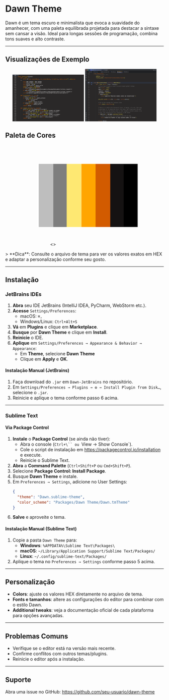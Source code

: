 # Dawn Theme

Dawn é um tema escuro e minimalista que evoca a suavidade do amanhecer, com uma paleta equilibrada projetada para destacar a sintaxe sem cansar a visão. Ideal para longas sessões de programação, combina tons suaves e alto contraste.

---

## Visualizações de Exemplo
<p align="center">
  <img src="./imgs/example_1.png" alt="Dawn no Sublime Text" width="45%" />
  <img src="./imgs/example_2.png" alt="Dawn no JetBrains IDEs" width="45%" />
</p>

## Paleta de Cores
<p style="text-align: center;">
  <><img style=" width: 200px; height: 320px; rotate: 90deg;" src="./imgs/dawncolor-palette.png" alt="Dawn no JetBrains IDEs" width="45%" />
</p>
> **Dica**: Consulte o arquivo de tema para ver os valores exatos em HEX e adaptar a personalização conforme seu gosto.

---

## Instalação

### JetBrains IDEs
1. **Abra** seu IDE JetBrains (IntelliJ IDEA, PyCharm, WebStorm etc.).
2. **Acesse** `Settings/Preferences`:
   - macOS: `⌘,`
   - Windows/Linux: `Ctrl+Alt+S`
3. **Vá** em **Plugins** e clique em **Marketplace**.
4. **Busque** por **Dawn Theme** e clique em **Install**.
5. **Reinicie** o IDE.
6. **Aplique** em `Settings/Preferences → Appearance & Behavior → Appearance`:
   - Em **Theme**, selecione **Dawn Theme**
   - Clique em **Apply** e **OK**.

#### Instalação Manual (JetBrains)
1. Faça download do `.jar` em `Dawn-JetBrains` no repositório.
2. Em `Settings/Preferences → Plugins → ⚙️ → Install Plugin from Disk…`, selecione o `.jar`.
3. Reinicie e aplique o tema conforme passo 6 acima.

---

### Sublime Text
#### Via Package Control
1. **Instale** o **Package Control** (se ainda não tiver):
   - Abra o console (`Ctrl+\`` ou `View → Show Console`).
   - Cole o script de instalação em https://packagecontrol.io/installation e execute.
   - Reinicie o Sublime Text.
2. **Abra** a **Command Palette** (`Ctrl+Shift+P` ou `Cmd+Shift+P`).
3. Selecione **Package Control: Install Package**.
4. Busque **Dawn Theme** e instale.
5. Em `Preferences → Settings`, adicione no User Settings:
   ```json
   {
     "theme": "Dawn.sublime-theme",
     "color_scheme": "Packages/Dawn Theme/Dawn.tmTheme"
   }
   ```
6. **Salve** e aproveite o tema.

#### Instalação Manual (Sublime Text)
1. Copie a pasta `Dawn Theme` para:
   - **Windows**: `%APPDATA%\Sublime Text\Packages\`
   - **macOS**: `~/Library/Application Support/Sublime Text/Packages/`
   - **Linux**: `~/.config/sublime-text/Packages/`
2. Aplique o tema no `Preferences → Settings` conforme passo 5 acima.

---

## Personalização
- **Colors**: ajuste os valores HEX diretamente no arquivo de tema.
- **Fonts e tamanhos**: altere as configurações do editor para combinar com o estilo Dawn.
- **Additional tweaks**: veja a documentação oficial de cada plataforma para opções avançadas.

---

## Problemas Comuns
- Verifique se o editor está na versão mais recente.
- Confirme conflitos com outros temas/plugins.
- Reinicie o editor após a instalação.

---

## Suporte
Abra uma issue no GitHub: https://github.com/seu-usuario/dawn-theme

